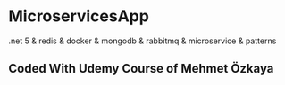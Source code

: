 # MicroservicesApp
.net 5 &amp; redis &amp; docker &amp; mongodb &amp; rabbitmq &amp; microservice &amp; patterns

## Coded With Udemy Course of Mehmet Özkaya
